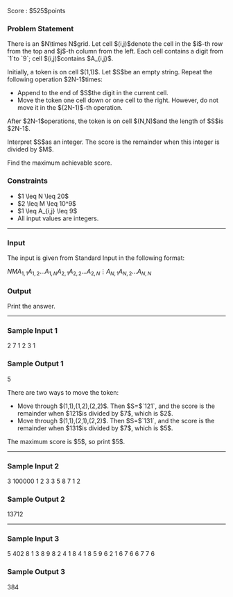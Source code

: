 
<div>

<span>

<span>

<p>
Score : $525$points
</p>

<div>

<section>

### **Problem Statement**

<p>
There is an $N\times N$grid. Let cell $(i,j)$denote the cell in the $i$-th row from the top and $j$-th column from the left. Each cell contains a digit from `1`to `9`; cell $(i,j)$contains $A_{i,j}$.
</p>

<p>
Initially, a token is on cell $(1,1)$. Let $S$be an empty string. Repeat the following operation $2N-1$times:
</p>

<ul>

<li>
Append to the end of $S$the digit in the current cell.
</li>

<li>
Move the token one cell down or one cell to the right. However, do not move it in the $(2N-1)$-th operation.
</li>

</ul>

<p>
After $2N-1$operations, the token is on cell $(N,N)$and the length of $S$is $2N-1$.
</p>

<p>
Interpret $S$as an integer. The score is the remainder when this integer is divided by $M$.
</p>

<p>
Find the maximum achievable score.
</p>

</section>

</div>

<div>

<section>

### **Constraints**

<ul>

<li>
$1 \leq N \leq 20$
</li>

<li>
$2 \leq M \leq 10^9$
</li>

<li>
$1 \leq A_{i,j} \leq 9$
</li>

<li>
All input values are integers.
</li>

</ul>

</section>

</div>

---

<div>

<div>

<section>

### **Input**

<p>
The input is given from Standard Input in the following format:
</p>

<div>

$N$$M$$A_{1,1}$$A_{1,2}$$\ldots$$A_{1,N}$$A_{2,1}$$A_{2,2}$$\ldots$$A_{2,N}$$\vdots$$A_{N,1}$$A_{N,2}$$\ldots$$A_{N,N}$
</div>

</section>

</div>

<div>

<section>

### **Output**

<p>
Print the answer.
</p>

</section>

</div>

</div>

---

<div>

<section>

### **Sample Input 1**

<div>

2 7
1 2
3 1

</div>

</section>

</div>

<div>

<section>

### **Sample Output 1**

<div>

5

</div>

<p>
There are two ways to move the token:
</p>

<ul>

<li>
Move through $(1,1),(1,2),(2,2)$. Then $S=$`121`, and the score is the remainder when $121$is divided by $7$, which is $2$.
</li>

<li>
Move through $(1,1),(2,1),(2,2)$. Then $S=$`131`, and the score is the remainder when $131$is divided by $7$, which is $5$.
</li>

</ul>

<p>
The maximum score is $5$, so print $5$.
</p>

</section>

</div>

---

<div>

<section>

### **Sample Input 2**

<div>

3 100000
1 2 3
3 5 8
7 1 2

</div>

</section>

</div>

<div>

<section>

### **Sample Output 2**

<div>

13712

</div>

</section>

</div>

---

<div>

<section>

### **Sample Input 3**

<div>

5 402
8 1 3 8 9
8 2 4 1 8
4 1 8 5 9
6 2 1 6 7
6 6 7 7 6

</div>

</section>

</div>

<div>

<section>

### **Sample Output 3**

<div>

384

</div>

</section>

</div>

</span>

</span>

</div>
